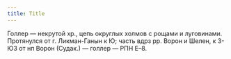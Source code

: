 ```yaml
---
title: Title
---
```


Голлер — некрутой хр., цепь округлых холмов с рощами и луговинами. Протянулся от
г. Ликман-Ганын к Ю; часть вдрз рр. Ворон и Шелен, к З-ЮЗ от нп Ворон (Судак.) —
голлер — РПН Е–8.
